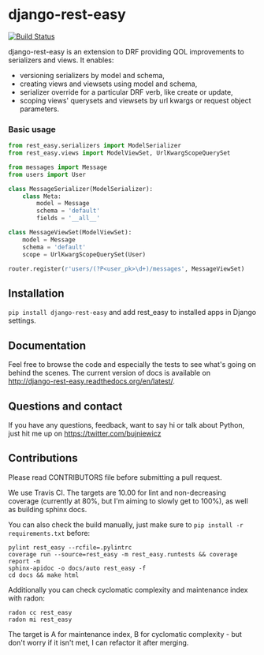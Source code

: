 django-rest-easy
================

[![Build Status](https://travis-ci.org/TelmedIQ/django-rest-easy.svg)](https://travis-ci.org/TelmedIQ/django-rest-easy)

django-rest-easy is an extension to DRF providing QOL improvements to serializers and views.
It enables:

* versioning serializers by model and schema,
* creating views and viewsets using model and schema,
* serializer override for a particular DRF verb, like create or update,
* scoping views\' querysets and viewsets by url kwargs or request object parameters.

### Basic usage

```python
from rest_easy.serializers import ModelSerializer
from rest_easy.views import ModelViewSet, UrlKwargScopeQuerySet

from messages import Message
from users import User

class MessageSerializer(ModelSerializer):
    class Meta:
        model = Message
        schema = 'default'
        fields = '__all__'

class MessageViewSet(ModelViewSet):
    model = Message
    schema = 'default'
    scope = UrlKwargScopeQuerySet(User)

router.register(r'users/(?P<user_pk>\d+)/messages', MessageViewSet)
```

Installation
------------
`pip install django-rest-easy` and add rest_easy to installed apps in Django settings.

Documentation
-------------

Feel free to browse the code and especially the tests to see what's going on behind the scenes.
The current version of docs is available on http://django-rest-easy.readthedocs.org/en/latest/.

Questions and contact
---------------------

If you have any questions, feedback, want to say hi or talk about Python, just hit me up on
https://twitter.com/bujniewicz

Contributions
-------------

Please read CONTRIBUTORS file before submitting a pull request.

We use Travis CI. The targets are 10.00 for lint and non-decreasing coverage (currently at 80%, but I'm aiming to
slowly get to 100%), as well as building sphinx docs.

You can also check the build manually, just make sure to `pip install -r requirements.txt` before:

```
pylint rest_easy --rcfile=.pylintrc
coverage run --source=rest_easy -m rest_easy.runtests && coverage report -m
sphinx-apidoc -o docs/auto rest_easy -f
cd docs && make html
```

Additionally you can check cyclomatic complexity and maintenance index with radon:

```
radon cc rest_easy
radon mi rest_easy
```

The target is A for maintenance index, B for cyclomatic complexity - but don't worry if it isn't met, I can
refactor it after merging.
